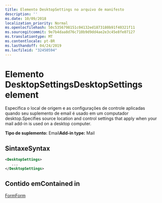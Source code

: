 ```yaml
---
title: Elemento DesktopSettings no arquivo de manifesto
description: ''
ms.date: 10/09/2018
localization_priority: Normal
ms.openlocfilehash: 50c5356798151c04132ed1873180b91f40321f11
ms.sourcegitcommit: 9e7b4daa8d76c710b9d9dd4ae2e3c45e8fe07127
ms.translationtype: MT
ms.contentlocale: pt-BR
ms.lasthandoff: 04/24/2019
ms.locfileid: "32450594"
---
```

# <a name="desktopsettings-element"></a><span data-ttu-id="2aa82-102">Elemento DesktopSettings</span><span class="sxs-lookup"><span data-stu-id="2aa82-102">DesktopSettings element</span></span>

<span data-ttu-id="2aa82-103">Especifica o local de origem e as configurações de controle aplicadas quando seu suplemento de email é usado em um computador desktop.</span><span class="sxs-lookup"><span data-stu-id="2aa82-103">Specifies source location and control settings that apply when your mail add-in is used on a desktop computer.</span></span>

<span data-ttu-id="2aa82-104">**Tipo de suplemento:** Email</span><span class="sxs-lookup"><span data-stu-id="2aa82-104">**Add-in type:** Mail</span></span>

## <a name="syntax"></a><span data-ttu-id="2aa82-105">Sintaxe</span><span class="sxs-lookup"><span data-stu-id="2aa82-105">Syntax</span></span>

```XML
<DesktopSettings>
   ...
</DesktopSettings>
```

## <a name="contained-in"></a><span data-ttu-id="2aa82-106">Contido em</span><span class="sxs-lookup"><span data-stu-id="2aa82-106">Contained in</span></span>

[<span data-ttu-id="2aa82-107">Form</span><span class="sxs-lookup"><span data-stu-id="2aa82-107">Form</span></span>](form.md)

